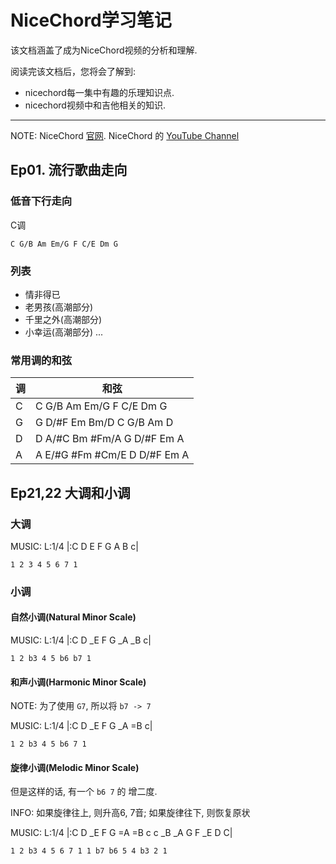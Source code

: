 NiceChord学习笔记
=================

该文档涵盖了成为NiceChord视频的分析和理解.

阅读完该文档后，您将会了解到:

* nicechord每一集中有趣的乐理知识点.
* nicechord视频中和吉他相关的知识.

--------------------------------------------------------------------------------

NOTE: NiceChord [官网](http://nicechord.com/). NiceChord 的 [YouTube Channel](https://www.youtube.com/channel/UCVXstWyJeO6No3jYELxYrjg)

Ep01. 流行歌曲走向
------------------
### 低音下行走向
C调

```
C G/B Am Em/G F C/E Dm G
```

### 列表
- 情非得已
- 老男孩(高潮部分)
- 千里之外(高潮部分)
- 小幸运(高潮部分)
...

### 常用调的和弦
| 调       | 和弦  |
| -------- | ----- |
| C        | C G/B  Am  Em/G  F C/E  Dm G  |
| G        | G D/#F Em  Bm/D  C G/B  Am D  |
| D        | D A/#C Bm  #Fm/A G D/#F Em A |
| A        | A E/#G #Fm #Cm/E D D/#F Em A |

Ep21,22 大调和小调
------------------
### 大调
MUSIC:
L:1/4
|:C D E F G A B c|

```
1 2 3 4 5 6 7 1
```

### 小调
#### 自然小调(Natural Minor Scale)
MUSIC:
L:1/4
|:C D _E F G _A _B c|

```
1 2 b3 4 5 b6 b7 1
```

#### 和声小调(Harmonic Minor Scale)
NOTE: 为了使用 `G7`, 所以将 `b7 -> 7`

MUSIC:
L:1/4
|:C D _E F G _A =B c|

```
1 2 b3 4 5 b6 7 1
```

#### 旋律小调(Melodic Minor Scale)
但是这样的话, 有一个 `b6 7` 的 增二度.

INFO: 如果旋律往上, 则升高6, 7音; 如果旋律往下, 则恢复原状

MUSIC:
L:1/4
|:C D _E F G =A =B c c _B _A G F _E D C|

```
1 2 b3 4 5 6 7 1 1 b7 b6 5 4 b3 2 1
```
